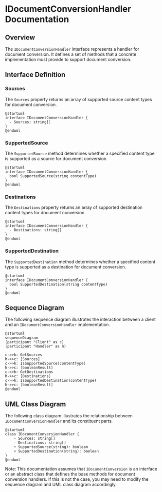 # IDocumentConversionHandler Documentation

## Overview

The `IDocumentConversionHandler` interface represents a handler for document conversion. It defines a set of methods that a concrete implementation must provide to support document conversion.

## Interface Definition

### Sources

The `Sources` property returns an array of supported source content types for document conversion.

``` plantuml
@startuml
interface IDocumentConversionHandler {
  - Sources: string[]
}
@enduml
```

### SupportedSource

The `SupportedSource` method determines whether a specified content type is supported as a source for document conversion.

``` plantuml
@startuml
interface IDocumentConversionHandler {
  bool SupportedSource(string contentType)
}
@enduml
```

### Destinations

The `Destinations` property returns an array of supported destination content types for document conversion.

``` plantuml
@startuml
interface IDocumentConversionHandler {
  - Destinations: string[]
}
@enduml
```

### SupportedDestination

The `SupportedDestination` method determines whether a specified content type is supported as a destination for document conversion.

``` plantuml
@startuml
interface IDocumentConversionHandler {
  bool SupportedDestination(string contentType)
}
@enduml
```

## Sequence Diagram

The following sequence diagram illustrates the interaction between a client and an `IDocumentConversionHandler` implementation.

``` plantuml
@startuml
sequenceDiagram
(participant "Client" as c)
(participant "Handler" as h)

c->>h: GetSources
h->>c: [Sources]
c->>h: IsSupportedSource(contentType)
h->>c: [booleanResult]
c->>h: GetDestinations
h->>c: [Destinations]
c->>h: IsSupportedDestination(contentType)
h->>c: [booleanResult]
@enduml
```

## UML Class Diagram

The following class diagram illustrates the relationship between `IDocumentConversionHandler` and its constituent parts.

``` plantuml
@startuml
class IDocumentConversionHandler {
    - Sources: string[]
    - Destinations: string[]
    + SupportedSource(string): boolean
    + SupportedDestination(string): boolean
}
@enduml
```

Note: This documentation assumes that `IDocumentConversion` is an interface or an abstract class that defines the base methods for document conversion handlers. If this is not the case, you may need to modify the sequence diagram and UML class diagram accordingly.
